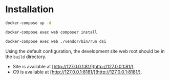 # Installation

```bash
docker-compose up -d
```

```bash
docker-compose exec web composer install
```

```bash
docker-compose exec web ./vendor/bin/run dsi
```

Using the default configuration, the development site web root should be in the
`build` directory.

- Site is available at [http://127.0.0.1:81/](http://127.0.0.1:81/).
- C9 is available at [http://127.0.0.1:8181/](http://127.0.0.1:8181/).
